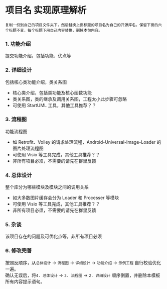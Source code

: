 项目名 实现原理解析
====================================
`复制一份到自己的项目文件夹下，然后替换上面标题的项目名为自己的开源库名，保留下面的六个标题不变，每个标题下用自己内容替换，删掉本句内容。`  
### 1. 功能介绍  
提交功能介绍，包括功能、优点等  


### 2. 详细设计
包括核心类功能介绍，类关系图  
- 核心类介绍，包括类功能及核心函数功能  
- 类关系图，类的继承及调用关系图，工程太小此步骤可忽略  
- 可使用 StartUML 工具，其他工具推荐？？    

### 3. 流程图
功能流程图  
- 如 Retrofit、Volley 的请求处理流程，Android-Universal-Image-Loader 的图片处理流程图  
- 可使用 Visio 等工具完成，其他工具推荐？？  
- 非所有项目必须，不需要的请先在群里反馈  

### 4. 总体设计
整个库分为哪些模块及模块之间的调用关系  
- 如大多数图片缓存会分为 Loader 和 Processer 等模块  
- 可使用 Visio 等工具完成，其他工具推荐？？  
- 非所有项目必须，不需要的请先在群里反馈  

### 5. 杂谈
该项目存在的问题及可优化点等，非所有项目必须

### 6. 修改完善  
按照反顺序，从`总体设计` -> `流程图` -> `详细设计` -> `功能介绍` -> `示例工程` 自行校验优化一遍。  
确认无误后，将`4. 总体设计` -> `3. 流程图` -> `2. 详细设计` 顺序倒置，并删除本模板所有内容提示语句。   
